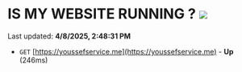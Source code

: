 # IS MY WEBSITE RUNNING ? [![](https://img.shields.io/static/v1?label=Sponsor&message=%E2%9D%A4&logo=GitHub&color=%23fe8e86)](https://github.com/sponsors/Youssef-Lehmam)

Last updated: **4/8/2025, 2:48:31 PM**

- `GET` [https://youssefservice.me](https://youssefservice.me) - **Up** (246ms)
